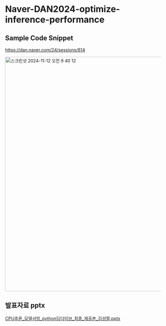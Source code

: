 # Naver-DAN2024-optimize-inference-performance

## Sample Code Snippet

https://dan.naver.com/24/sessions/614

<img width="756" alt="스크린샷 2024-11-12 오전 9 40 12" src="https://github.com/user-attachments/assets/b1743218-403c-457e-966b-9af9fddf0883">


## 발표자료 pptx

[CPU추론_모델서빙_python딥다이브_최종_제출본_김성렬.pptx](https://github.com/user-attachments/files/17770027/CPU._._python._._._.pptx)
